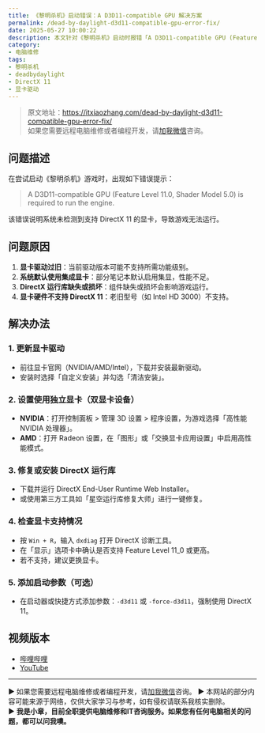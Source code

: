 ```yaml
---
title: 《黎明杀机》启动错误：A D3D11-compatible GPU 解决方案
permalink: /dead-by-daylight-d3d11-compatible-gpu-error-fix/
date: 2025-05-27 10:00:22
description: 本文针对《黎明杀机》启动时报错「A D3D11-compatible GPU (Feature Level 11.0, Shader Model 5.0) is required to run the engine」的问题，分析可能原因，并提供更新显卡驱动、设置独立显卡、修复 DirectX 等解决步骤，帮助用户顺利运行游戏。
category:
- 电脑维修
tags:
- 黎明杀机
- deadbydaylight
- DirectX 11
- 显卡驱动
---
```


> 原文地址：<https://itxiaozhang.com/dead-by-daylight-d3d11-compatible-gpu-error-fix/>  
> 如果您需要远程电脑维修或者编程开发，请[加我微信](https://itxiaozhang.netlify.app/)咨询。 

## 问题描述

在尝试启动《黎明杀机》游戏时，出现如下错误提示：

> A D3D11-compatible GPU (Feature Level 11.0, Shader Model 5.0) is required to run the engine.

该错误说明系统未检测到支持 DirectX 11 的显卡，导致游戏无法运行。

## 问题原因

1. **显卡驱动过旧**：当前驱动版本可能不支持所需功能级别。  
2. **系统默认使用集成显卡**：部分笔记本默认启用集显，性能不足。  
3. **DirectX 运行库缺失或损坏**：组件缺失或损坏会影响游戏运行。  
4. **显卡硬件不支持 DirectX 11**：老旧型号（如 Intel HD 3000）不支持。  

## 解决办法

### 1. 更新显卡驱动

- 前往显卡官网（NVIDIA/AMD/Intel），下载并安装最新驱动。  
- 安装时选择「自定义安装」并勾选「清洁安装」。  

### 2. 设置使用独立显卡（双显卡设备）

- **NVIDIA**：打开控制面板 > 管理 3D 设置 > 程序设置，为游戏选择「高性能 NVIDIA 处理器」。  
- **AMD**：打开 Radeon 设置，在「图形」或「交换显卡应用设置」中启用高性能模式。  

### 3. 修复或安装 DirectX 运行库

- 下载并运行 DirectX End-User Runtime Web Installer。  
- 或使用第三方工具如「星空运行库修复大师」进行一键修复。  

### 4. 检查显卡支持情况

- 按 `Win + R`，输入 `dxdiag` 打开 DirectX 诊断工具。  
- 在「显示」选项卡中确认是否支持 Feature Level 11\_0 或更高。  
- 若不支持，建议更换显卡。  

### 5. 添加启动参数（可选）

- 在启动器或快捷方式添加参数：`-d3d11` 或 `-force-d3d11`，强制使用 DirectX 11。  

## 视频版本

- [哔哩哔哩](https://space.bilibili.com/3546607630944387)
- [YouTube](https://www.youtube.com/@itxiaozhang)

---
▶ 如果您需要远程电脑维修或者编程开发，请[加我微信](https://itxiaozhang.netlify.app/)咨询。 
▶ 本网站的部分内容可能来源于网络，仅供大家学习与参考，如有侵权请联系我核实删除。  
▶ **我是小章，目前全职提供电脑维修和IT咨询服务。如果您有任何电脑相关的问题，都可以问我噢。**  
